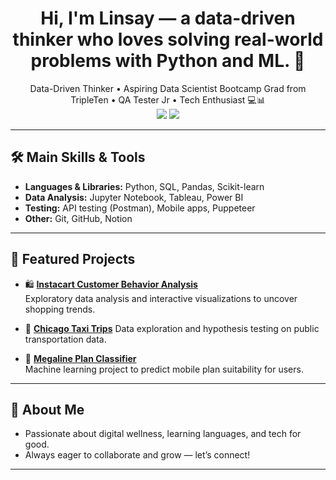<h1 align="center">Hi, I'm Linsay — a data-driven thinker who loves solving real-world problems with Python and ML. 👋</h1>
<p align="center">
  Data-Driven Thinker • Aspiring Data Scientist Bootcamp Grad from TripleTen • QA Tester Jr • Tech Enthusiast 💻📊  
  <br>
  <a href="https://linkedin.com/in/linsayrodriguez92"><img src="https://img.shields.io/badge/LinkedIn-blue?logo=linkedin&style=flat" /></a>
  <a href="mailto:linsayrodriguez92@gmail.com"><img src="https://img.shields.io/badge/Gmail-red?logo=gmail&style=flat" /></a>
</p>


---

## 🛠️ Main Skills & Tools

- **Languages & Libraries:** Python, SQL, Pandas, Scikit-learn  
- **Data Analysis:** Jupyter Notebook, Tableau, Power BI  
- **Testing:** API testing (Postman), Mobile apps, Puppeteer  
- **Other:** Git, GitHub, Notion

---

## 🚀 Featured Projects

- 🛍️ **[Instacart Customer Behavior Analysis](https://github.com/linsayr/instacart-customer-analysis.git)**  
  Exploratory data analysis and interactive visualizations to uncover shopping trends.

- 🚕 **[Chicago Taxi Trips](https://github.com/linsayr/chicago-taxi-analysis)** 
  Data exploration and hypothesis testing on public transportation data.

- 📱 **[Megaline Plan Classifier](#)**  
  Machine learning project to predict mobile plan suitability for users.

---

## 🌱 About Me

- Passionate about digital wellness, learning languages, and tech for good.
- Always eager to collaborate and grow — let’s connect!
---
